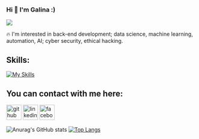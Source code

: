 ### Hi 👋 I'm Galina :)
<!-- <h1> Hi 👋 I'm Galina :) </h1> -->

   
  ![](https://github.com/GalkaKG/GalkaKG/blob/main/gif%20for%20my%20readme.gif)
 
 
  
  
   🔥 I'm interested in back-end development; data science, machine learning, automation, AI; cyber security, ethical hacking.
  
  
  

## Skills: 
<!-- ![image](https://user-images.githubusercontent.com/103485495/175953811-a2809308-2b17-437a-95f1-48ce1368a0d1.png)
![image](https://user-images.githubusercontent.com/103485495/175953867-4a22f1c3-8cef-41af-b3fc-6062640d4a4b.png)
![image](https://user-images.githubusercontent.com/103485495/175954035-35258ce4-aea2-4b2e-9f22-8b932d69f3f5.png)
![image](https://user-images.githubusercontent.com/103485495/176710765-2a0be393-e7a1-4cd5-b651-2249724665e8.png)
 -->

[![My Skills](https://skillicons.dev/icons?i=py,js,html,css,vscode,postgres,mysql,docker,django,flask)](https://skillicons.dev)



<!-- [![My Skills](https://skillicons.dev/icons?i=python,js,html,css,vscode,postgres,mysql,docker,django,flask&theme=light)](https://skillicons.dev) -->



 ## You can contact with me here:
  [<img src='https://cdn.jsdelivr.net/npm/simple-icons@3.0.1/icons/twitter.svg' alt='github' height='40'>](https://twitter.com/GalinaKrG)
  [<img src='https://cdn.jsdelivr.net/npm/simple-icons@3.0.1/icons/linkedin.svg' alt='linkedin' height='40'>](https://www.linkedin.com/in/galina-georgieva-12a6a7113/)  [<img src='https://cdn.jsdelivr.net/npm/simple-icons@3.0.1/icons/facebook.svg' alt='facebook' height='40'>](https://www.facebook.com/galina.georgieva.net) 
<!--    [<img src='https://cdn.jsdelivr.net/npm/simple-icons@3.0.1/icons/github.svg' alt='github' height='40'>](https://github.com/GalkaKG)
 -->


 ![Anurag's GitHub stats](https://github-readme-stats.vercel.app/api?username=GalkaKG&show_icons=true&theme=highcontrast)
 [![Top Langs](https://github-readme-stats.vercel.app/api/top-langs/?username=GalkaKG)](https://github.com/anuraghazra/github-readme-stats) 





 
 
